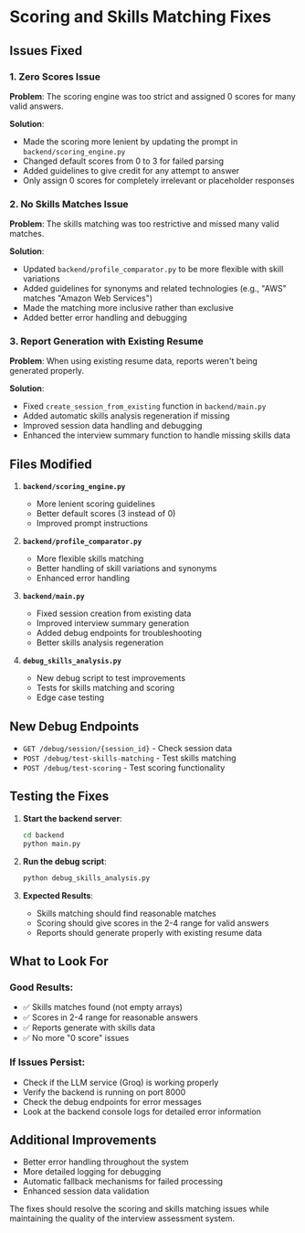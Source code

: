 # Scoring and Skills Matching Fixes

## Issues Fixed

### 1. **Zero Scores Issue**
**Problem**: The scoring engine was too strict and assigned 0 scores for many valid answers.

**Solution**: 
- Made the scoring more lenient by updating the prompt in `backend/scoring_engine.py`
- Changed default scores from 0 to 3 for failed parsing
- Added guidelines to give credit for any attempt to answer
- Only assign 0 scores for completely irrelevant or placeholder responses

### 2. **No Skills Matches Issue**
**Problem**: The skills matching was too restrictive and missed many valid matches.

**Solution**:
- Updated `backend/profile_comparator.py` to be more flexible with skill variations
- Added guidelines for synonyms and related technologies (e.g., "AWS" matches "Amazon Web Services")
- Made the matching more inclusive rather than exclusive
- Added better error handling and debugging

### 3. **Report Generation with Existing Resume**
**Problem**: When using existing resume data, reports weren't being generated properly.

**Solution**:
- Fixed `create_session_from_existing` function in `backend/main.py`
- Added automatic skills analysis regeneration if missing
- Improved session data handling and debugging
- Enhanced the interview summary function to handle missing skills data

## Files Modified

1. **`backend/scoring_engine.py`**
   - More lenient scoring guidelines
   - Better default scores (3 instead of 0)
   - Improved prompt instructions

2. **`backend/profile_comparator.py`**
   - More flexible skills matching
   - Better handling of skill variations and synonyms
   - Enhanced error handling

3. **`backend/main.py`**
   - Fixed session creation from existing data
   - Improved interview summary generation
   - Added debug endpoints for troubleshooting
   - Better skills analysis regeneration

4. **`debug_skills_analysis.py`**
   - New debug script to test improvements
   - Tests for skills matching and scoring
   - Edge case testing

## New Debug Endpoints

- `GET /debug/session/{session_id}` - Check session data
- `POST /debug/test-skills-matching` - Test skills matching
- `POST /debug/test-scoring` - Test scoring functionality

## Testing the Fixes

1. **Start the backend server**:
   ```bash
   cd backend
   python main.py
   ```

2. **Run the debug script**:
   ```bash
   python debug_skills_analysis.py
   ```

3. **Expected Results**:
   - Skills matching should find reasonable matches
   - Scoring should give scores in the 2-4 range for valid answers
   - Reports should generate properly with existing resume data

## What to Look For

### Good Results:
- ✅ Skills matches found (not empty arrays)
- ✅ Scores in 2-4 range for reasonable answers
- ✅ Reports generate with skills data
- ✅ No more "0 score" issues

### If Issues Persist:
- Check if the LLM service (Groq) is working properly
- Verify the backend is running on port 8000
- Check the debug endpoints for error messages
- Look at the backend console logs for detailed error information

## Additional Improvements

- Better error handling throughout the system
- More detailed logging for debugging
- Automatic fallback mechanisms for failed processing
- Enhanced session data validation

The fixes should resolve the scoring and skills matching issues while maintaining the quality of the interview assessment system. 